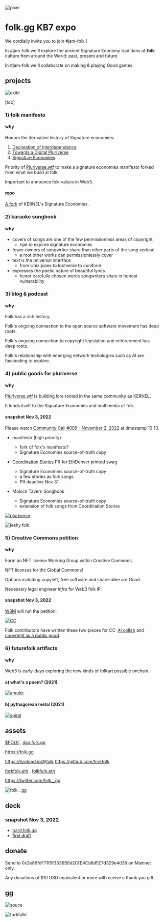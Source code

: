 ![pixel](https://i.imgur.com/FC3P5x5.png)

# folk.gg KB7 expo

We cordially invite you to join #jam-folk !

In #jam-folk we'll explore the ancient Signature Economy traditions of **folk** culture from around the World: past, present and future.

In #jam-folk we'll collaborate on making & playing Good games.

## projects

![exite](https://i.imgur.com/EwpJbzF.png)

[toc]

### 1) folk manifesto

#### why

Honors the derivative history of Signature economies: 

1) [Declaration of Interdependence](https://www.interdependence.online/declaration)
2) [Towards a Digital Pluriverse](https://pluriverse.world/)
3) [Signature Economies](https://sign.kernel.community)

Priority of [Pluriverse.wtf](https://pluriverse.wtf) to make a signature economies manifesto forked from what we build at folk.

Important to announce folk values in Web3.

#### repo

[A fork](https://github.com/forkfolk/manifesto) of KERNEL's Signature Economies.

### 2) karaoke songbook

#### why

* covers of songs are one of the few permissionless areas of copyright
    * ripe to explore signature economies 
* fewer owners of songwriter share than other parts of the song vertical.
    * a root other works can permissionlessly cover
* text is the universal interface
    * from Unix pipes to lootverse to cuniform
* expresses the poetic nature of beautiful lyrics
    *  honor carefully chosen words songwriters share in honest vulnerability



### 3) blog & podcast

#### why

Folk has a rich history. 

Folk's ongoing connection to the open source software movement has deep roots.

Folk's ongoing connection to copyright legislation and enforcement has deep roots.

Folk's relationship with emerging network techologies such as AI are fascinating to explore.

### 4) public goods for pluriverse 

#### why

[Pluriverse.wtf](https://pluriverse.wtf) is building lore rooted in the same community as KERNEL.

It lends itself to the Signature Economies and multimedia of folk.

#### snapshot Nov 3, 2022

Please watch [Community Call #005 - November 2, 2022](https://vimeo.com/766561431/2e81b8aa0f) at timestamp 10:10.

* manifesto (high priority)
    * fork of folk's manifesto? 
    * Signature Economies source-of-truth copy
* [Coordination Stories](https://github.com/forkfolk/coordination_stories) PR for EthDenver printed swag
    * Signature Economies source-of-truth copy
    * a few stories as folk songs
    * PR deadline Nov 31

* Moloch Tavern Songbook
    * Signature Economies source-of-truth copy
    * extension of folk songs from Coordination Stories

[![pluriverse](https://i.imgur.com/oSs7wty.png)](https://pluriverse.wtf)

![leshy folk](https://i.imgur.com/z3h062f.jpg)

### 5) Creative Commons petition

#### why 

Form an NFT license Working Group within Creative Commons.

NFT licenses for the Global Commons!

Options including copyleft, free software and share-alike are Good.

Necessary legal engineer *infra* for Web3 folk IP.

#### snapshot Nov 3, 2022

[W3M](https://twitter.com/Web3Coalition) will run the petition. 

[![CC](https://i.imgur.com/28RiSi8.png)](https://twitter.com/lessig/status/1587969058774798336)

Folk contributors have written these two pieces for CC: [AI collab](https://ccai.pubpub.org/pub/collaborations) and [copyright as a public good](https://ca.creativecommons.net/2021/08/09/copyright-as-a-public-good-cc-nft-value-creation/).

### 6) futurefolk artifacts

#### why

Web3 is early-days exploring the new kinds of folkart possible onchain.

#### a) what's a poem? (2021)

[![amulet](https://i.imgur.com/YJbdsvb.png)](https://opensea.io/assets/ethereum/0xdf5b5ee15cc96ba7d0cb6bd9b2c0fc4417ab6445/237)

#### b) pythagorean metal (2021)

[![spiral](https://i.imgur.com/FI0f6Q2.png)](gold.besta.pe)

## assets

[\$FOLK](https://etherscan.io/token/0x2e86fdF71f5f3536B6d2CfE4Cb8d5E7d329e4d38) , [dao.folk.gg](http://dao.folk.gg)

https://folk.gg

https://hackmd.io/@folk <git linked> https://github.com/forkfolk

[forkfolk.eth](https://etherscan.io/enslookup-search?search=forkfolk.eth) , [folkfork.eth](https://etherscan.io/enslookup-search?search=folkfork.eth)

https://twitter.com/folk__gg

![folk__gg](https://i.imgur.com/J0wXdhc.jpg)

## deck

### snapshot Nov 3, 2022

* [bard.folk.gg](http://bard.folk.gg)
* [first draft](https://docs.google.com/presentation/d/11xUZNij6CrIP7EkH6HF9oE_T_T6fMH-09Xbd3sK2b34/edit?usp=sharing)

## donate

Send to 0x2e86fdF71f5f3536B6d2CfE4Cb8d5E7d329e4d38 on Mainnet only.

Any donations of $10 USD equivalent or more will receive a thank you gift. 

## gg

![souce](https://i.imgur.com/9zKQLf9.jpg)

![forkfolkl](https://i.imgur.com/alDUTaN.png)
